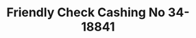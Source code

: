 ---
f_zip-code: 30705
f_state-code: GA
title: Friendly Check Cashing No 34-18841
f_phone: 706-517-3210
f_city-only: Chatsworth
f_address: 1607 Highway 411 North Chatsworth
f_location-unique-id: '18841'
slug: friendly-check-cashing-no-34-18841
updated-on: '2024-05-30T13:46:58.046Z'
created-on: '2024-05-30T13:36:59.803Z'
published-on: '2024-05-30T13:54:32.469Z'
f_city-state: cms/city/chatsworth-ga.md
f_company: cms/company/friendly-check-cashing-no-34.md
f_state: cms/state/georgia.md
layout: '[payday-loan].html'
tags: payday-loan
---
